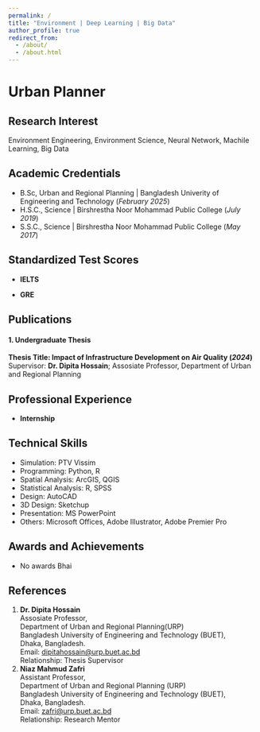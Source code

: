 ```yaml
---
permalink: /
title: "Environment | Deep Learning | Big Data"
author_profile: true
redirect_from: 
  - /about/
  - /about.html
---
```

# Urban Planner

## Research Interest
Environment Engineering, Environment Science, Neural Network, Machile Learning, Big Data
## Academic Credentials	        		
- B.Sc, Urban and Regional Planning | Bangladesh Univerity of Engineering and Technology (_February 2025_)
- H.S.C., Science | Birshrestha Noor Mohammad Public College (_July 2019_)
- S.S.C., Science | Birshrestha Noor Mohammad Public College (_May 2017_)

## Standardized Test Scores
- **IELTS**
  
- **GRE**

## Publications
#### 1. Undergraduate Thesis
**Thesis Title: Impact of Infrastructure Development on Air Quality (_2024_)**  
Supervisor: **Dr. Dipita Hossain**; Assosiate Professor, Department of Urban and Regional Planning



## Professional Experience
- **Internship**



## Technical Skills
- Simulation: PTV Vissim
- Programming: Python, R
- Spatial Analysis: ArcGIS, QGIS
- Statistical Analysis: R, SPSS
- Design: AutoCAD
- 3D Design: Sketchup
- Presentation: MS PowerPoint
- Others: Microsoft Offices, Adobe Illustrator, Adobe Premier Pro

## Awards and Achievements
- No awards Bhai

## References
1. **Dr. Dipita Hossain**  <br>
   Assosiate Professor,  <br>
   Department of Urban and Regional Planning(URP)  <br>
   Bangladesh University of Engineering and Technology (BUET),  <br>
   Dhaka, Bangladesh.  
   Email: [dipitahossain@urp.buet.ac.bd](mailto:dipitahossain@urp.buet.ac.bd )  
   Relationship: Thesis Supervisor  
2. **Niaz Mahmud Zafri** <br>
   Assistant Professor,<br>
   Department of Urban and Regional Planning (URP)<br>
   Bangladesh University of Engineering and Technology (BUET),<br>
   Dhaka, Bangladesh.<br>
   Email: [zafri@urp.buet.ac.bd](mailto:zafri@urp.buet.ac.bd )  
   Relationship: Research Mentor

